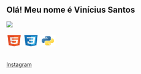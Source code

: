 ## Olá! Meu nome é Vinícius Santos
 <div>
  <img height="180em" src="https://github-readme-stats.vercel.app/api?username=viniciiuss&show_icons=true&theme=white&include_all_commits=true&count_private=true"/>
</div>
<div style="display: inline_block"><br>
  <img align="center" alt="HTML" height="30" width="40" src="https://raw.githubusercontent.com/devicons/devicon/master/icons/html5/html5-original.svg">
  <img align="center" alt="CSS3" height="30" width="40" src="https://raw.githubusercontent.com/devicons/devicon/master/icons/css3/css3-original.svg">
  <img align="center" alt="Python" height="30" width="40" src="https://raw.githubusercontent.com/devicons/devicon/master/icons/python/python-original.svg">
</div><h1></h1>
<div>
 <p><a href='https://instagram.com' target='_blank'> Instagram </a></p>




</div>
